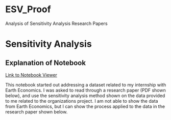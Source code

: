 # ESV_Proof
Analysis of Sensitivity Analysis Research Papers

# Sensitivity Analysis

## Explanation of Notebook

<a href = "http://nbviewer.jupyter.org/github/aboomer07/ESV_Proof/blob/master/ESV_Proof.ipynb?flush_cache=True" target="blank">Link to Notebook Viewer</a>

This notebook started out addressing a dataset related to my internship with Earth Economics. I was asked to read through a research paper (PDF shown below), and use the sensitivity analysis method shown on the data provided to me related to the organizations project. I am not able to show the data from Earth Economics, but I can show the process applied to the data in the research paper shown below.
